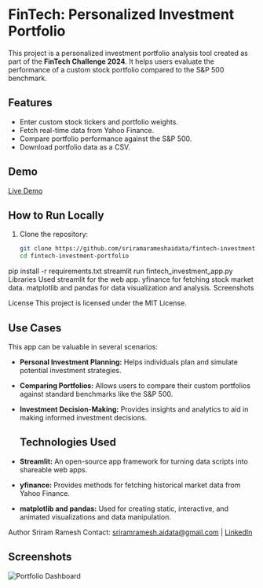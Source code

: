 # FinTech: Personalized Investment Portfolio

This project is a personalized investment portfolio analysis tool created as part of the **FinTech Challenge 2024**. It helps users evaluate the performance of a custom stock portfolio compared to the S&P 500 benchmark.

## Features
- Enter custom stock tickers and portfolio weights.
- Fetch real-time data from Yahoo Finance.
- Compare portfolio performance against the S&P 500.
- Download portfolio data as a CSV.

## Demo
[Live Demo](https://fintech-investment-portfolio.streamlit.app)

## How to Run Locally
1. Clone the repository:
   ```bash
   git clone https://github.com/sriramarameshaidata/fintech-investment-portfolio.git
   cd fintech-investment-portfolio
pip install -r requirements.txt
streamlit run fintech_investment_app.py
Libraries Used
streamlit for the web app.
yfinance for fetching stock market data.
matplotlib and pandas for data visualization and analysis.
Screenshots

License
This project is licensed under the MIT License.


## Use Cases

This app can be valuable in several scenarios:

- **Personal Investment Planning:** Helps individuals plan and simulate potential investment strategies.
- **Comparing Portfolios:** Allows users to compare their custom portfolios against standard benchmarks like the S&P 500.
- **Investment Decision-Making:** Provides insights and analytics to aid in making informed investment decisions.


  ## Technologies Used

- **Streamlit:** An open-source app framework for turning data scripts into shareable web apps.
- **yfinance:** Provides methods for fetching historical market data from Yahoo Finance.
- **matplotlib and pandas:** Used for creating static, interactive, and animated visualizations and data manipulation.
  

Author
Sriram Ramesh
Contact: sriramramesh.aidata@gmail.com | [LinkedIn](https://www.linkedin.com/in/iamsriramramesh/)
## Screenshots
![Portfolio Dashboard](./screenshots/dashboard.png)
